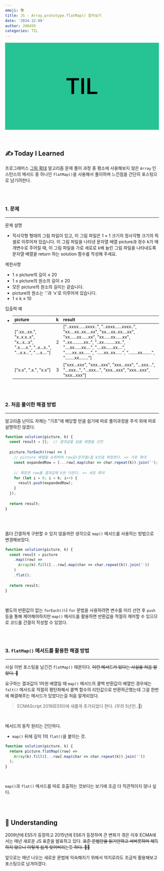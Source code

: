 ```yaml
---
emoji: 📚
title: JS - Array.prototype.flatMap() 알아보기
date: '2024-12-09'
author: JH8459
categories: TIL
---
```


![github-blog.png](../../../assets/common/til.jpeg)

<br>

## ✍️ **T**oday **I** **L**earned

프로그래머스 <a href="https://school.programmers.co.kr/learn/courses/30/lessons/181836" target="_blank">그림 확대</a> 알고리즘 문제 풀이 과정 중 평소에 사용해보지 않은 `Array` 인스턴스의 메서드 중 하나인 `flatMap()`을 사용해서 풀이하며 느낀점을 간단히 포스팅으로 남기려한다.

<br>
<br>

### 1. 문제

---

문제 설명
  
- 직사각형 형태의 그림 파일이 있고, 이 그림 파일은 1 × 1 크기의 정사각형 크기의 픽셀로 이루어져 있습니다. 이 그림 파일을 나타낸 문자열 배열 picture과 정수 k가 매개변수로 주어질 때, 이 그림 파일을 가로 세로로 k배 늘린 그림 파일을 나타내도록 문자열 배열을 return 하는 solution 함수를 작성해 주세요.

제한사항

- 1 ≤ picture의 길이 ≤ 20
- 1 ≤ picture의 원소의 길이 ≤ 20
- 모든 picture의 원소의 길이는 같습니다.
- picture의 원소는 '.'과 'x'로 이루어져 있습니다.
- 1 ≤ k ≤ 10

입출력 예

- |picture|k|result|
  |------|---|---|
  |[".xx...xx.", "x..x.x..x", "x...x...x", ".x.....x.", "..x...x..", "...x.x...", "....x...."]|2|["..xxxx......xxxx..", "..xxxx......xxxx..", "xx....xx..xx....xx", "xx....xx..xx....xx", "xx......xx......xx", "xx......xx......xx", "..xx..........xx..", "..xx..........xx..", "....xx......xx....", "....xx......xx....", "......xx..xx......", "......xx..xx......", "........xx........", "........xx........"]|
  |["x.x", ".x.", "x.x"]|3|["xxx...xxx", "xxx...xxx", "xxx...xxx", "...xxx...", "...xxx...", "...xxx...", "xxx...xxx", "xxx...xxx", "xxx...xxx"]|

<br>
<br>

### 2. 처음 풀이한 해결 방법
---

알고리즘 난이도 자체는 "기초"에 해당할 만큼 쉽기에 따로 풀이과정을 주석 외에 따로 설명하진 않겠다.

```javascript
function solution(picture, k) {
  const result = [];  // 결과값을 담을 배열을 선언
  
  picture.forEach((row) => {
    // picture 배열을 순회하며 row값(문자열)을 k만큼 확장한다. => 가로 확대
    const expandedRow = [...row].map(char => char.repeat(k)).join('');

    // 확장한 row를 결과값에 k번 더한다. => 세로 확대
    for (let i = 0; i < k; i++) {
      result.push(expandedRow);
    }
  });
  
  return result;
}
```

<br>
<br>

좀더 간결하게 구현할 수 있지 않을까란 생각으로 `map()` 메서드를 사용하는 방법으로 변경해보았다.

```javascript
function solution(picture, k) {
  const result = picture
    .map((row) => 
      Array(k).fill([...row].map(char => char.repeat(k)).join(''))
    )
    .flat();

  return result;
}
```

<br>

별도의 반환값이 없는 `forEach()`나 `for` 문법을 사용하려면 변수를 미리 선언 후 `push` 등을 통해 제어해야하지만 `map()` 메서드를 활용하면 반환값을 적절히 제어할 수 있으므로 코드를 간결히 작성할 수 있었다.

<br>
<br>

### 3. `flatMap()` 메서드를 활용한 해결 방법
---

사실 이번 포스팅을 남긴건 `flatMap()` 때문이다. <del>이런 메서드가 있다는 사실을 처음 알았다. 🥲</del>

요구하는 결과값이 1차원 배열일 때 `map()` 메서드의 콜백 반환값이 배열인 경우에는 `falt()` 메서드로 적절히 평탄화해서 콜백 함수의 리턴값으로 반환하곤했는데 그걸 한번에 해결해주는 메서드가 있었다는걸 처음 알게되었다.

> ECMAScript 2019(ES10)에 새롭게 추가되었다 한다. (무려 5년전..🥲)

<br>

메서드의 동작 원리는 간단하다. 
- `map()` 뒤에 깊이 1의 `flat()`을 붙이는 것.

``` javascript
function solution(picture, k) {
  return picture.flatMap((row) => 
    Array(k).fill([...row].map(char => char.repeat(k)).join(''))
  );
}
```

<br>

`map()`과 `flat()` 메서드를 따로 호출하는 것보다는 보기에 조금 더 직관적이지 않나 싶다.

<br>
<br>

## 🤔 Understanding

2009년에 ES5가 등장하고 2015년에 ES6가 등장하며 큰 변화가 겪은 이후 ECMA에서는 매년 새로운 JS 표준을 발표하고 있다. <del>표준 문법안을 읽기만하고 써버릇하며 체득하지 않으니 이렇게 쉽게 잊어버리는듯 하다. 😮‍💨</del>

앞으로는 매년 나오는 새로운 문법에 익숙해지기 위해서 억지로라도 조금씩 활용해보고 포스팅으로 남겨야겠다.

<br>
<br>

